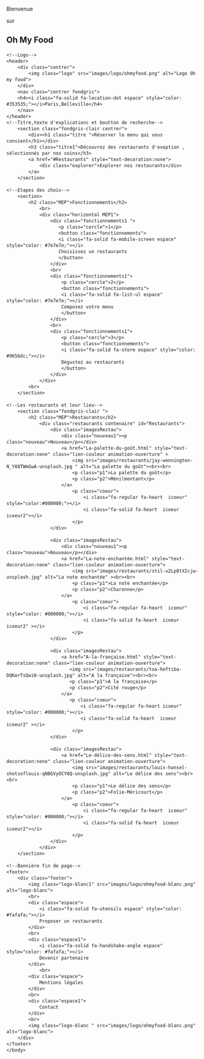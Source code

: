 <!DOCTYPE html>
<html lang="fr">
    <head>
        <meta charset="UTF-8">
        <meta name="viewport" content="width=device-width, initial-scale=1.0">
        <title>Oh my food</title>
        <link rel="stylesheet" href="style.css">
        <link rel="stylesheet" href="https://cdnjs.cloudflare.com/ajax/libs/font-awesome/6.2.1/css/all.min.css"
        integrity="sha512-MV7K8+y+gLIBoVD59lQIYicR65iaqukzvf/nwasF0nqhPay5w/9lJmVM2hMDcnK1OnMGCdVK+iQrJ7lzPJQd1w=="
        crossorigin="anonymous" referrerpolicy="no-referrer">
    </head>
    <body>
        <div class="loader-contenaire">
            <div class="texte-loader loader">
                <p>Bienvenue</p>
                <p>sur</p>
                <h2>Oh My Food</h2>
            </div>
        </div>  
        
    <!--Logo-->
    <header> 
        <div class="centrer">
            <img class="logo" src="images/logo/ohmyfood.png" alt="Logo Oh my food">
        </div>
        <nav class="centrer fondgris">
        <h4><i class="fa-solid fa-location-dot espace" style="color: #353535;"></i>Paris,Belleville</h4>
        </nav>
    </header>
    <!--Titre,texte d'explicationc et boutton de recherche-->
        <section class="fondgris-clair centrer">
            <div><h1 class="titre ">Réserver le menu qui vous convient</h1></div>
            <h3 class="titre1">Découvrez des restaurants d'exeption , sélectionnés par nos soins</h3>
            <a href="#Restaurants" style="text-decoration:none">
                <div class="explorer">Explorer nos restaurants</div>
            </a>
        </section>
    
    <!--Etapes des choix-->
        <section>
            <h2 class="MEP">Fonctionnements</h2>
                <br>   
                <div class="horizontal MEP1">
                    <div class="fonctionnements1 ">
                       <p class="cercle">1</p>
                       <button class="fonctionnements">
                       <i class="fa-solid fa-mobile-screen espace" style="color: #7e7e7e;"></i>
                       Choisissez un restaurants
                       </button>
                    </div>
                    <br>
                    <div class="fonctionnements1">
                        <p class="cercle">2</p>
                        <button class="fonctionnements">
                        <i class="fa-solid fa-list-ul espace" style="color: #7e7e7e;"></i>
                        Composez votre menu
                        </button>
                    </div>
                    <br>
                    <div class="fonctionnements1">
                        <p class="cercle">3</p>
                        <button class="fonctionnements">
                        <i class="fa-solid fa-store espace" style="color: #9656dc;"></i>
                        Dégustez au restaurants
                        </button>
                    </div>
                </div>
            <br>
        </section>

    <!--Les restaurants et leur lieu-->
        <section class="fondgris-clair ">
            <h2 class="MEP">Restaurants</h2>
                <div class="restaurants contenaire" id="Restaurants">
                    <div class="imagesRestau">
                        <div class="nouveau1"><p class="nouveau">Nouveau</p></div>
                        <a href="La-palette-du-goût.html" style="text-decoration:none" class="lien-couleur animation-ouverture" > 
                            <img src="images/restaurants/jay-wennington-N_Y88TWmGwA-unsplash.jpg " alt="La palette du goût"><br><br>
                            <p class="p1">La palette du goût</p>
                            <p class="p2">Ménilmontant</p>
                        </a>
                            <p class="coeur">
                                <i class="fa-regular fa-heart  icoeur" style="color:#000000;"></i>
                                <i class="fa-solid fa-heart  icoeur icoeur2"></i>
                            </p>
                    </div>
                
                    <div class="imagesRestau">
                        <div class="nouveau1"><p class="nouveau">Nouveau</p></div>
                        <a href="La-note-enchantée.html" style="text-decoration:none" class="lien-couleur animation-ouverture">
                            <img src="images/restaurants/stil-u2Lp8tXIcjw-unsplash.jpg" alt="La note enchantée" ><br><br>
                            <p class="p1">La note enchantée</p>
                            <p class="p2">Charonne</p>
                        </a>    
                            <p class="coeur">
                                <i class="fa-regular fa-heart  icoeur" style="color: #000000;"></i>
                                <i class="fa-solid fa-heart  icoeur icoeur2" ></i>
                            </p>                                 
                    </div>

                    <div class="imagesRestau">
                        <a href="A-la-française.html" style="text-decoration:none" class="lien-couleur animation-ouverture">
                           <img src="images/restaurants/toa-heftiba-DQKerTsQwi0-unsplash.jpg" alt="A la française"><br><br>
                           <p class="p1">A la française</p>
                           <p class="p2">Cité rouge</p>
                        </a>   
                           <p class="coeur">
                               <i class="fa-regular fa-heart icoeur" style="color: #000000;"></i>
                               <i class="fa-solid fa-heart  icoeur icoeur2" ></i>
                            </p>
                    </div> 

                    <div class="imagesRestau">
                        <a href="Le-délice-des-sens.html" style="text-decoration:none" class="lien-couleur animation-ouverture">
                            <img src="images/restaurants/louis-hansel-shotsoflouis-qNBGVyOCY8Q-unsplash.jpg" alt="Le délice des sens"><br><br>
                            <p class="p1">Le délice des sens</p>
                            <p class="p2">Folie-Méricourt</p>
                        </a>    
                            <p class="coeur">
                                <i class="fa-regular fa-heart  icoeur" style="color: #000000;"></i>
                                <i class="fa-solid fa-heart  icoeur icoeur2"></i>
                            </p>  
                    </div>
                </div>
        </section>

    <!--Bannière fin de page-->
    <footer>
        <div class="footer">
            <img class="logo-blanc1" src="images/logo/ohmyfood-blanc.png" alt="logo-blanc">
            <br>
            <div class="espace">
                <i class="fa-solid fa-utensils espace" style="color: #fafafa;"></i>
                Proposer un restaurants
            </div>
            <br>
            <div class="espace1">
                <i class="fa-solid fa-handshake-angle espace" style="color: #fafafa;"></i>
                Devenir partenaire
            </div>
                <br>
            <div class="espace">
                Mentions légales
            </div>
            <br>
            <div class="espace1">
                Contact
            </div>
            <br>
            <img class="logo-blanc " src="images/logo/ohmyfood-blanc.png" alt="logo-blanc">
        </div>
    </footer>     
    </body>
</html>

